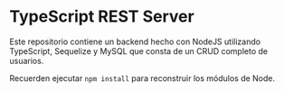 # TypeScript REST Server

Este repositorio contiene un backend hecho con NodeJS utilizando TypeScript, Sequelize y MySQL que consta de un CRUD completo de usuarios.

Recuerden ejecutar `npm install` para reconstruir los módulos de Node.
